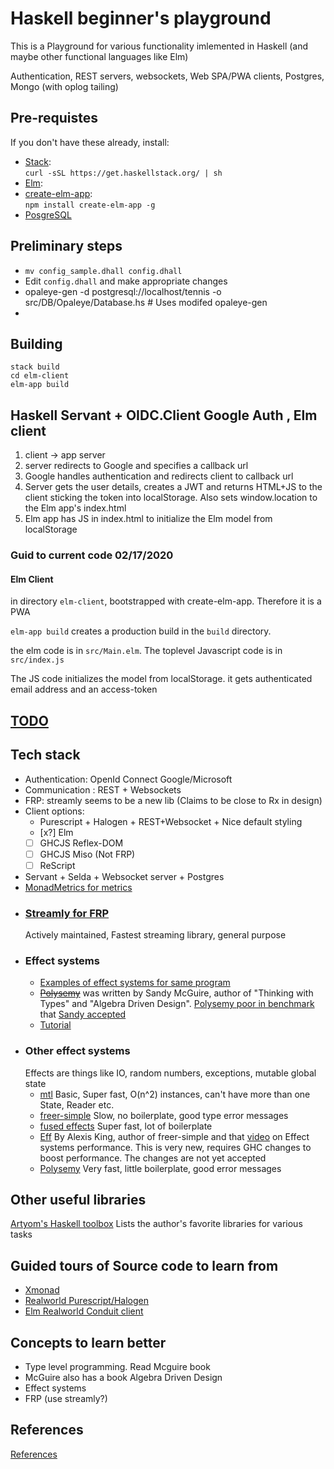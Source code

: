 # Haskell beginner's playground

This is a Playground for various functionality imlemented in Haskell (and maybe other functional languages like Elm)

Authentication, REST servers, websockets, Web SPA/PWA clients, Postgres, Mongo (with oplog tailing)
## Pre-requistes

If you don't have these already, install:
- [Stack](https://docs.haskellstack.org/en/stable/README/):\
   ```curl -sSL https://get.haskellstack.org/ | sh```
- [Elm](https://elm-lang.org/):
- [create-elm-app](https://github.com/halfzebra/create-elm-app):\
  ```npm install create-elm-app -g```
- [PosgreSQL](https://www.postgresql.org/)

## Preliminary steps
- `mv config_sample.dhall config.dhall`
- Edit `config.dhall` and make appropriate changes
- opaleye-gen -d postgresql://localhost/tennis -o src/DB/Opaleye/Database.hs  # Uses modifed opaleye-gen
- 
## Building

```
stack build
cd elm-client
elm-app build
```
## Haskell Servant + OIDC.Client Google Auth , Elm client

 1. client -> app server
 2. server redirects to Google and specifies a callback url
 3. Google handles authentication and redirects client to callback url
 4. Server gets the user details, creates a JWT and returns HTML+JS to the client
    sticking the token into localStorage. Also sets window.location to the Elm app's
    index.html
 5. Elm app has JS in index.html to initialize the Elm model from localStorage


### Guid to current code 02/17/2020
#### Elm Client
in directory `elm-client`, bootstrapped with create-elm-app. Therefore it is a PWA

`elm-app build` creates a production build in the `build` directory.

the elm code is in `src/Main.elm`. The toplevel Javascript code is in `src/index.js`

The JS code initializes the model from localStorage. it gets authenticated email address and an 
access-token



## [TODO](doc/TODO.md)


## Tech stack
- Authentication: OpenId Connect Google/Microsoft
- Communication : REST + Websockets
- FRP: streamly seems to be a new lib (Claims to be close to Rx in design)
- Client options: 
  * Purescript + Halogen + REST+Websocket + Nice default styling
  * [x?] Elm
  * [ ] GHCJS Reflex-DOM
  * [ ] GHCJS Miso (Not FRP)
  * [ ] ReScript
- Servant + Selda + Websocket server + Postgres
- [MonadMetrics for metrics](https://hackage.haskell.org/package/monad-metrics)
- ### [Streamly for FRP](https://hackage.haskell.org/package/streamly)
  Actively maintained, Fastest streaming library, general purpose
- ### Effect systems
    - [Examples of effect systems for same program](https://github.com/stepchowfun/effects)
    - [~~Polysemy~~](https://github.com/polysemy-research/polysemy) was written by Sandy McGuire,
    author of "Thinking with Types" and "Algebra Driven Design". [Polysemy poor in benchmark](https://www.youtube.com/watch?v=0jI-AlWEwYI&t=260s) that [Sandy accepted](https://reasonablypolymorphic.com/blog/mea-culpa/)
    - [Tutorial](https://haskell-explained.gitlab.io/blog/posts/2019/07/28/polysemy-is-cool-part-1/index.html)
- ### Other effect systems
  Effects are things like IO, random numbers, exceptions, mutable global state
  - [mtl](http://hackage.haskell.org/package/mtl) Basic, Super fast, O(n^2) instances, can't have more than one State, Reader etc. 
  - [freer-simple](http://hackage.haskell.org/package/freer-simple) Slow, no boilerplate, good type error messages
  - [fused effects](https://github.com/fused-effects/fused-effects) Super fast, lot of boilerplate
  - [Eff](https://github.com/hasura/eff) By Alexis King, author of freer-simple and that [video](https://www.youtube.com/watch?v=0jI-AlWEwYI&t=260s) on Effect systems performance. This is very new, requires GHC changes to boost performance. The changes are not yet accepted
  - [Polysemy](https://github.com/polysemy-research/polysemy) Very fast, little boilerplate, good error messages


## Other useful libraries
[Artyom's Haskell toolbox](https://toolbox.brick.do//) Lists the author's favorite libraries for various tasks

## Guided tours of Source code to learn from
- [Xmonad](https://wiki.haskell.org/Xmonad/Guided_tour_of_the_xmonad_source)
- [Realworld Purescript/Halogen](https://github.com/thomashoneyman/purescript-halogen-realworld)
- [Elm Realworld Conduit client](https://github.com/rtfeldman/elm-spa-example)
## Concepts to learn better
- Type level programming. Read Mcguire book
-  McGuire also has a book Algebra Driven Design
- Effect systems
- FRP (use streamly?)

## References
[References](doc/References.md)